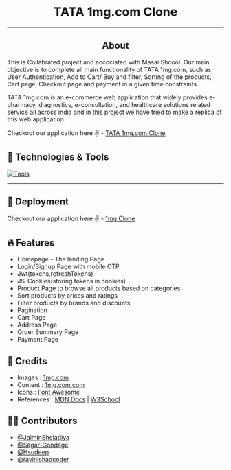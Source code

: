 <h1 align="center">TATA 1mg.com Clone</h1>
<hr/>
<h2 align="center">About</h2>
 
This is Collabrated project and accociated with Masai Shcool.
Our main objective is to complete all main functionality of TATA 1mg.com, such as User Authentication, Add to Cart/ Buy and filter, Sorting of the products, Cart page, Checkout page and payment in a given time constraints.

TATA 1mg.com is an e-commerce web application that widely provides e-pharmacy, diagnostics, e-consultation, and healthcare solutions related service all across india and in this project we have tried to make a replica of this web application.

Checkout our application here ✌ - [TATA 1mg.com Clone](https://tata-1mg-clone-project-sepia.vercel.app/)

## 🔧 Technologies & Tools

[![Tools](https://skillicons.dev/icons?i=html,css,javascript,redux,react,mongodb,express,nodejs,firebase,tailwind,github,vercel,heroku&theme=dark)](https://skillicons.dev)

<hr />

## 🚀 Deployment

Checkout our application here ✌ - [1mg Clone](https://tata-1mg-clone-project-sepia.vercel.app/)

## 🔥 Features

- Homepage - The landing Page
- Login/Signup Page with mobile OTP
- Jwt(tokens,refreshTokens)
- JS-Cookies(storing tokens in cookies)
- Product Page to browse all products based on categories
- Sort products by prices and ratings
- Filter products by brands and discounts
- Pagination
- Cart Page
- Address Page
- Order Summary Page
- Payment Page


## 🐾 Credits

- Images : [1mg.com](https://www.1mg.com/)
- Content : [1mg.com.com](https://www.1mg.com/)
- Icons : [Font Awesome](https://fontawesome.com/)
- References : [MDN Docs](https://developer.mozilla.org/en-US/) | [W3School](https://www.w3schools.com/)

## 🥷🏽 Contributors

- [@JaiminSheladiya](https://github.com/JaiminSheladiya)
- [@Sagar-Gondage](https://github.com/Sagar-Gondage) 
- [@Hsudeep](https://github.com/Hsudeep) 
- [@ravinishadcoder](https://github.com/ravinishadcoder) 
